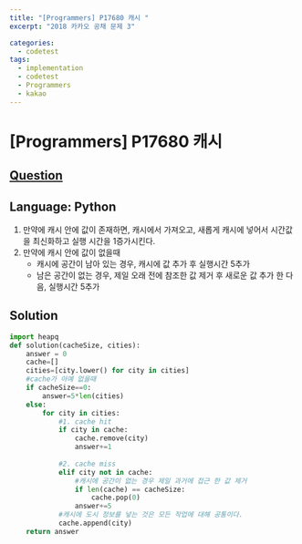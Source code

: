 ```yaml
---
title: "[Programmers] P17680 캐시 "
excerpt: "2018 카카오 공채 문제 3"

categories:
  - codetest
tags:
  - implementation
  - codetest
  - Programmers
  - kakao
---
```

# [Programmers] P17680 캐시
## [Question](https://school.programmers.co.kr/learn/courses/30/lessons/17680)
## Language: Python

1. 만약에 캐시 안에 값이 존재하면, 캐시에서 가져오고, 새롭게 캐시에 넣어서 시간값을 최신화하고 실행 시간을 1증가시킨다.
2. 만약에 캐시 안에 값이 없을때
    - 캐시에 공간이 남아 있는 경우, 캐시에 값 추가 후 실행시간 5추가
    - 남은 공간이 없는 경우, 제일 오래 전에 참조한 값 제거 후 새로운 값 추가 한 다음, 실행시간 5추가

## Solution

```python
import heapq 
def solution(cacheSize, cities):
    answer = 0
    cache=[]
    cities=[city.lower() for city in cities]
    #cache가 아예 없을때
    if cacheSize==0:
        answer=5*len(cities)
    else:    
        for city in cities:
            #1. cache hit
            if city in cache:
                cache.remove(city)
                answer+=1
            
            #2. cache miss
            elif city not in cache:
                #캐시에 공간이 없는 경우 제일 과거에 접근 한 값 제거
                if len(cache) == cacheSize:
                    cache.pop(0)
                answer+=5
            #캐시에 도시 정보를 넣는 것은 모든 작업에 대해 공통이다.
            cache.append(city)          
    return answer
```
